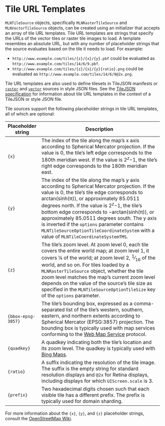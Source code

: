 <!--
  This file is generated.
  Edit platform/darwin/scripts/generate-style-code.js, then run `make darwin-style-code`.
-->
# Tile URL Templates

`MLNTileSource` objects, specifically `MLNRasterTileSource` and
`MLNVectorTileSource` objects, can be created using an initializer that accepts
an array of tile URL templates. Tile URL templates are strings that specify the
URLs of the vector tiles or raster tile images to load. A template resembles an
absolute URL, but with any number of placeholder strings that the source
evaluates based on the tile it needs to load. For example:

* `http://www.example.com/tiles/{z}/{x}/{y}.pbf` could be
   evaluated as `http://www.example.com/tiles/14/6/9.pbf`.
* `http://www.example.com/tiles/{z}/{x}/{y}{ratio}.png` could be
   evaluated as `http://www.example.com/tiles/14/6/9@2x.png`.

Tile URL templates are also used to define tilesets in TileJSON manifests or
[`raster`](https://track-asia.com/trackasia-gl-js-docs/style-spec/#sources-raster-tiles)
and
[`vector`](https://track-asia.com/trackasia-gl-js-docs/style-spec/#sources-vector-tiles)
sources in style JSON files. See the
[TileJSON specification](https://github.com/mapbox/tilejson-spec/tree/master/2.2.0)
for information about tile URL templates in the context of a TileJSON or style
JSON file.

Tile sources support the following placeholder strings in tile URL templates,
all of which are optional:

<table>
<thead>
<tr><th>Placeholder string</th><th>Description</th></tr>
</thead>
<tbody>
<tr>
    <td><code>{x}</code></td>
    <td>The index of the tile along the map’s x axis according to Spherical
       Mercator projection. If the value is 0, the tile’s left edge corresponds
       to the 180th meridian west. If the value is 2<sup><var>z</var></sup>−1,
       the tile’s right edge corresponds to the 180th meridian east.</td>
</tr>
<tr>
    <td><code>{y}</code></td>
    <td>The index of the tile along the map’s y axis according to Spherical
       Mercator projection. If the value is 0, the tile’s tile edge corresponds
       to arctan(sinh(π)), or approximately 85.0511 degrees north. If the value
       is 2<sup><var>z</var></sup>−1, the tile’s bottom edge corresponds to
       −arctan(sinh(π)), or approximately 85.0511 degrees south. The y axis is
       inverted if the <code>options</code> parameter contains
       <code>MLNTileSourceOptionTileCoordinateSystem</code> with a value of
       <code>MLNTileCoordinateSystemTMS</code>.</td>
</tr>
<tr>
    <td><code>{z}</code></td>
    <td>The tile’s zoom level. At zoom level 0, each tile covers the entire
       world map; at zoom level 1, it covers ¼ of the world; at zoom level 2,
       <sup>1</sup>⁄<sub>16</sub> of the world, and so on. For tiles loaded by
       a <code>MLNRasterTileSource</code> object, whether the tile zoom level
       matches the map’s current zoom level depends on the value of the
       source’s tile size as specified in the
       <code>MLNTileSourceOptionTileSize</code> key of the <code>options</code>
       parameter.</td>
</tr>
<tr>
    <td><code>{bbox-epsg-3857}</code></td>
    <td>The tile’s bounding box, expressed as a comma-separated list of the
       tile’s western, southern, eastern, and northern extents according to
       Spherical Mercator (EPSG:3857) projection. The bounding box is typically
       used with map services conforming to the
       <a href="http://www.opengeospatial.org/standards/wms">Web Map Service</a>
       protocol.</td>
</tr>
<tr>
    <td><code>{quadkey}</code></td>
    <td>A quadkey indicating both the tile’s location and its zoom level. The
       quadkey is typically used with
       <a href="https://msdn.microsoft.com/en-us/library/bb259689.aspx">Bing Maps</a>.
    </td>
</tr>
<tr>
    <td><code>{ratio}</code></td>
    <td>A suffix indicating the resolution of the tile image. The suffix is the
       empty string for standard resolution displays and <code>@2x</code> for
       Retina displays, including displays for which <code>UIScreen.scale</code>
       is 3.
       </td>
</tr>
<tr>
    <td><code>{prefix}</code></td>
    <td>Two hexadecimal digits chosen such that each visible tile has a
       different prefix. The prefix is typically used for domain sharding.</td>
</tr>
</tbody>
</table>

For more information about the `{x}`, `{y}`, and `{z}` placeholder strings,
consult the
[OpenStreetMap Wiki](https://wiki.openstreetmap.org/wiki/Slippy_map_tilenames).
